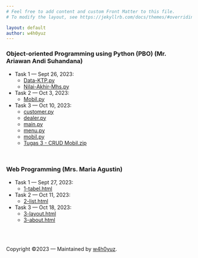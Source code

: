 ```yaml
---
# Feel free to add content and custom Front Matter to this file.
# To modify the layout, see https://jekyllrb.com/docs/themes/#overriding-theme-defaults

layout: default
author: w4h0yuz
---
```

### Object-oriented Programming using Python (PBO) (Mr. Ariawan Andi Suhandana)
- Task 1 &mdash; Sept 26, 2023:
  - [Data-KTP.py](https://github.com/wahyu-priambodo/oops-python/blob/main/1-task/Data-KTP.py) 
  - [Nilai-Akhir-Mhs.py](https://github.com/wahyu-priambodo/oops-python/blob/main/1-task/Nilai-Akhir-Mhs.py)
- Task 2 &mdash; Oct 3, 2023:
  - [Mobil.py](https://github.com/wahyu-priambodo/oops-python/blob/main/2-task/Mobil.py)
- Task 3 &mdash; Oct 10, 2023:
  - [customer.py](https://github.com/wahyu-priambodo/oops-python/blob/main/3-task/customer.py)
  - [dealer.py](https://github.com/wahyu-priambodo/oops-python/blob/main/3-task/dealer.py)
  - [main.py](https://github.com/wahyu-priambodo/oops-python/blob/main/3-task/main.py)
  - [menu.py](https://github.com/wahyu-priambodo/oops-python/blob/main/3-task/menu.py)
  - [mobil.py](https://github.com/wahyu-priambodo/oops-python/blob/main/3-task/mobil.py)
  - [Tugas 3 - CRUD Mobil.zip](https://github.com/wahyu-priambodo/oops-python/blob/main/3-task/Tugas%203%20-%20CRUD%20Mobil.zip)

<br>

### Web Programming (Mrs. Maria Agustin)
- Task 1 &mdash; Sept 27, 2023:
  - [1-tabel.html](./1-tabel.html)
- Task 2 &mdash; Oct 11, 2023:
  - [2-list.html](./2-list.html)
- Task 3 &mdash; Oct 18, 2023:
  - [3-layout.html](./3-layout.html)
  - [3-about.html](./3-about.html)

<br><br>

Copyright &copy;2023 &mdash; Maintained by [w4h0yuz](https://github.com/wahyu-priambodo).